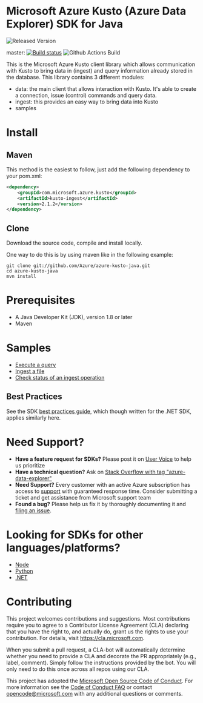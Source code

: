 # Microsoft Azure Kusto (Azure Data Explorer) SDK for Java

![Released Version](https://img.shields.io/maven-central/v/com.microsoft.azure.kusto/kusto-ingest.svg)


master: [![Build status](https://msazure.visualstudio.com/One/_apis/build/status/Custom/Kusto/azure-kusto-java-sdk%20ci?branchName=master)](https://msazure.visualstudio.com/One/_build/latest?definitionId=57651)
![Github Actions Build](https://github.com/Azure/azure-kusto-java/actions/workflows/build.yml/badge.svg)


This is the Microsoft Azure Kusto client library which allows communication with Kusto to bring data in (ingest) and query information already stored in the database.
This library contains 3 different modules:
- data: the main client that allows interaction with Kusto. It's able to create a connection, issue (control) commands and query data.
- ingest: this provides an easy way to bring data into Kusto
- samples 

# Install

## Maven

This method is the easiest to follow, just add the following dependency to your pom.xml:
```xml
<dependency>
    <groupId>com.microsoft.azure.kusto</groupId>
    <artifactId>kusto-ingest</artifactId>
    <version>2.1.2</version>
</dependency>
```

## Clone
Download the source code, compile and install locally.

One way to do this is by using maven like in the following example:
```
git clone git://github.com/Azure/azure-kusto-java.git
cd azure-kusto-java
mvn install
```

# Prerequisites

- A Java Developer Kit (JDK), version 1.8 or later
- Maven

# Samples

- [Execute a query](samples/README.md#execute-query-sample)
- [Ingest a file](samples/README.md#file-ingestion-sample)
- [Check status of an ingest operation](samples/README.md#query-table-status-sample)

## Best Practices
See the SDK [best practices guide](https://docs.microsoft.com/azure/data-explorer/kusto/api/netfx/kusto-ingest-best-practices), which though written for the .NET SDK, applies similarly here.

# Need Support?
- **Have a feature request for SDKs?** Please post it on [User Voice](https://feedback.azure.com/forums/915733-azure-data-explorer) to help us prioritize
- **Have a technical question?** Ask on [Stack Overflow with tag "azure-data-explorer"](https://stackoverflow.com/questions/tagged/azure-data-explorer)
- **Need Support?** Every customer with an active Azure subscription has access to [support](https://docs.microsoft.com/en-us/azure/azure-supportability/how-to-create-azure-support-request) with guaranteed response time.  Consider submitting a ticket and get assistance from Microsoft support team
- **Found a bug?** Please help us fix it by thoroughly documenting it and [filing an issue](https://github.com/Azure/azure-kusto-java/issues/new).

# Looking for SDKs for other languages/platforms?
- [Node](https://github.com/azure/azure-kusto-node)
- [Python](https://github.com/azure/azure-kusto-python)
- [.NET](https://docs.microsoft.com/en-us/azure/kusto/api/netfx/about-the-sdk)

# Contributing

This project welcomes contributions and suggestions.  Most contributions require you to agree to a
Contributor License Agreement (CLA) declaring that you have the right to, and actually do, grant us
the rights to use your contribution. For details, visit https://cla.microsoft.com.

When you submit a pull request, a CLA-bot will automatically determine whether you need to provide
a CLA and decorate the PR appropriately (e.g., label, comment). Simply follow the instructions
provided by the bot. You will only need to do this once across all repos using our CLA.

This project has adopted the [Microsoft Open Source Code of Conduct](https://opensource.microsoft.com/codeofconduct/).
For more information see the [Code of Conduct FAQ](https://opensource.microsoft.com/codeofconduct/faq/) or
contact [opencode@microsoft.com](mailto:opencode@microsoft.com) with any additional questions or comments.
